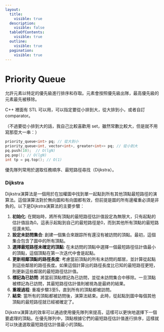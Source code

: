 ```yaml
---
layout:
  title:
    visible: true
  description:
    visible: false
  tableOfContents:
    visible: true
  outline:
    visible: true
  pagination:
    visible: true
---
```


# Priority Queue

允許元素以特定的優先級進行排序和存取。元素會按照優先級出隊，最高優先級的元素最先被移除。

C++ 裡面有 STL 可以用，可以指定要從小排到大，從大排到小，或者自訂 comparator。

（不過要從小排到大的話，我自己比較喜歡用 set，雖然常數比較大，但是就不用寫那麼大一串：）

```cpp
priority_queue<int> pq; // 從大到小
priority_queue<int, vector<int>, greater<int>> pq; // 從小到大
pq.push(10);  // O(lgN)
pq.pop(); // O(lgN)
int tp = pq.top(); // O(1)
```

優先隊列常用於選取任務順序、最短路徑尋找（Dijkstra）。

### Dijkstra

Dijkstra演算法是一個用於在加權圖中找到單一起點到所有其他頂點最短路徑的演算法。這個演算法對於無向圖和有向圖都有效，但前提是圖的所有邊權重必須是非負的。以下是Dijkstra演算法的主要步驟：

1. **初始化**: 在開始時，將所有頂點的最短路徑估計值設定為無限大，只有起點的估計值設為0。這表示起點到自己的最短路徑是0，而到其他所有頂點的最短路徑還未知。
2. **設定未訪問集合**: 創建一個集合來跟踪所有還沒有被訪問的頂點。最初，這個集合包含了圖中的所有頂點。
3. **選擇最短路徑未確定的頂點**: 在未訪問的頂點中選擇一個最短路徑估計值最小的頂點，這個頂點在第一次迭代中會是起點。
4. **更新相鄰頂點的路徑長度**: 考慮當前頂點的所有未訪問的鄰居，並計算從起點到這些鄰居的路徑長度。如果這個計算出的路徑長度比已知的最短路徑更短，則更新這些鄰居的最短路徑估計值。
5. **標記為已訪問**: 將當前頂點標記為已訪問，並從未訪問集合中移除。一旦頂點被標記為已訪問，其最短路徑估計值則被視為是最終的結果。
6. **重複過程**: 重複步驟3至5，直到所有的頂點都被訪問。
7. **結束**: 當所有的頂點都被訪問後，演算法結束。此時，從起點到圖中每個其他頂點的最短路徑就已經被確定了。

Dijkstra演算法的效率可以通過使用優先隊列來提高，這樣可以更快地選擇下一個要處理的頂點。在優先隊列中，頂點根據它們的最短路徑估計值進行排序，這樣就可以快速選取最短路徑估計值最小的頂點。
